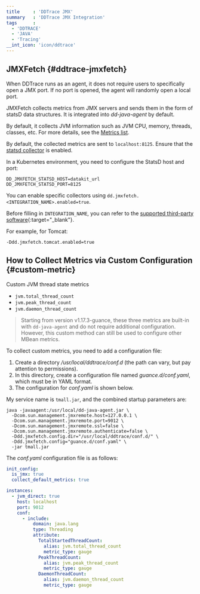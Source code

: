 ```yaml
---
title     : 'DDTrace JMX'
summary   : 'DDTrace JMX Integration'
tags      :
  - 'DDTRACE'
  - 'JAVA'
  - 'Tracing'
__int_icon: 'icon/ddtrace'
---
```


## JMXFetch {#ddtrace-jmxfetch}

When DDTrace runs as an agent, it does not require users to specifically open a JMX port. If no port is opened, the agent will randomly open a local port.

JMXFetch collects metrics from JMX servers and sends them in the form of statsD data structures. It is integrated into *dd-java-agent* by default.

By default, it collects JVM information such as JVM CPU, memory, threads, classes, etc. For more details, see the [Metrics list](jvm.md#metric).

By default, the collected metrics are sent to `localhost:8125`. Ensure that the [statsd collector](statsd.md) is enabled.

In a Kubernetes environment, you need to configure the StatsD host and port:

```shell
DD_JMXFETCH_STATSD_HOST=datakit_url
DD_JMXFETCH_STATSD_PORT=8125
```

You can enable specific collectors using `dd.jmxfetch.<INTEGRATION_NAME>.enabled=true`.

Before filling in `INTEGRATION_NAME`, you can refer to the [supported third-party software](https://docs.datadoghq.com/integrations/){:target="_blank"}.

For example, for Tomcat:

```shell
-Ddd.jmxfetch.tomcat.enabled=true
```

## How to Collect Metrics via Custom Configuration {#custom-metric}

Custom JVM thread state metrics

- `jvm.total_thread_count`
- `jvm.peak_thread_count`
- `jvm.daemon_thread_count`

> Starting from version v1.17.3-guance, these three metrics are built-in with `dd-java-agent` and do not require additional configuration. However, this custom method can still be used to configure other MBean metrics.

To collect custom metrics, you need to add a configuration file:

1. Create a directory */usr/local/ddtrace/conf.d* (the path can vary, but pay attention to permissions).
1. In this directory, create a configuration file named *guance.d/conf.yaml*, which must be in YAML format.
1. The configuration for *conf.yaml* is shown below.

My service name is `tmall.jar`, and the combined startup parameters are:

```shell
java -javaagent:/usr/local/dd-java-agent.jar \
  -Dcom.sun.management.jmxremote.host=127.0.0.1 \
  -Dcom.sun.management.jmxremote.port=9012 \
  -Dcom.sun.management.jmxremote.ssl=false \
  -Dcom.sun.management.jmxremote.authenticate=false \
  -Ddd.jmxfetch.config.dir="/usr/local/ddtrace/conf.d/" \
  -Ddd.jmxfetch.config="guance.d/conf.yaml" \
  -jar tmall.jar
```

The *conf.yaml* configuration file is as follows:

```yaml
init_config:
  is_jmx: true
  collect_default_metrics: true

instances:
  - jvm_direct: true
    host: localhost
    port: 9012
    conf: 
      - include:
          domain: java.lang
          type: Threading
          attribute:
            TotalStartedThreadCount:
              alias: jvm.total_thread_count
              metric_type: gauge
            PeakThreadCount:
              alias: jvm.peak_thread_count
              metric_type: gauge
            DaemonThreadCount:
              alias: jvm.daemon_thread_count
              metric_type: gauge
```
